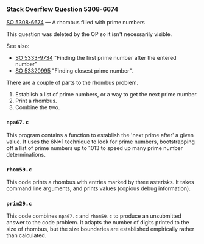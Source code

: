 ### Stack Overflow Question 5308-6674

[SO 5308-6674](https://stackoverflow.com/q/53086674) &mdash;
A rhombus filled with prime numbers

This question was deleted by the OP so it isn't necessarily visible.

See also:

* [SO 5333-9734](https://stackoverflow.com/q/53339734) "Finding the
   first prime number after the entered number"
* [SO 53320995](https://stackoverflow.com/q/53320995) "Finding closest
   prime number".

There are a couple of parts to the rhombus problem.

1. Establish a list of prime numbers, or a way to get the next prime number.
2. Print a rhombus.
3. Combine the two.

### `npa67.c`

This program contains a function to establish the 'next prime after' a
given value.
It uses the 6N±1 technique to look for prime numbers, bootstrapping off
a list of prime numbers up to 1013 to speed up many prime number
determinations.

### `rhom59.c`

This code prints a rhombus with entries marked by three asterisks.
It takes command line arguments, and prints values (copious debug
information).

### `prim29.c`

This code combines `npa67.c` and `rhom59.c` to produce an unsubmitted
answer to the code problem.
It adapts the number of digits printed to the size of rhombus, but the
size boundaries are established empirically rather than calculated.
